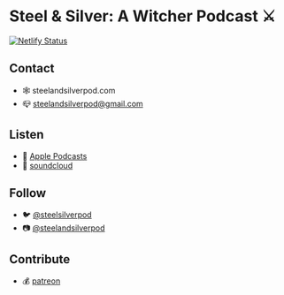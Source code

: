 # Steel & Silver: A Witcher Podcast ⚔️

[![Netlify Status](https://api.netlify.com/api/v1/badges/574a3118-520c-4c31-8c19-cd4e0d7b9700/deploy-status)](https://app.netlify.com/sites/steelandsilverpod/deploys)

## Contact

- 🕸️ steelandsilverpod.com
- 📪 steelandsilverpod@gmail.com

## Listen

- 🎼 [Apple Podcasts](https://podcasts.apple.com/us/podcast/steel-silver-a-witcher-podcast/id1429308996)
- 🎹 [soundcloud](https://soundcloud.com/steelandsilverpod)

## Follow

- 🐦 [@steelsilverpod](https://twitter.com/steelsilverpod)
- 📷 [@steelandsilverpod](https://www.instagram.com/steelandsilverpod/)

## Contribute

- 💰 [patreon](https://www.patreon.com/steelandsilverpod)
